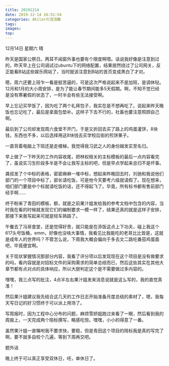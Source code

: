 ```yaml
---
title: 20191214
date: 2019-12-14 16:51:54
categories: Akilarの泡泡糖
tags:
images:
top:
---
```

12月14日 星期六 晴

昨天是国家公祭日。两耳不闻窗外事也要有个限度啊喂。话说我好像是注意到过的，昨天早上在公司调试过ubuntu下的网络配置，结果居然绕过了公司网关，反正能看B站这些娱乐网站了，当时就该注意到B站的首页变成黑白了才对。

嗯，周六还要上班乍一看是挺苦逼的，可是这次严格说起来不是加班，是调休哒。12月和1月的大小周安排，是为了能让春节期间能多5天假期。啊，不知不觉已经是没有寒暑假的状态了，一时半会有些无法接受啊。

早上忘记买早饭了，因为吃了两个礼拜包子，我实在是不想再吃了。说起来昨天晚饭也忘记吃了，最后是拿面包垫补。这样子下去不行的，社畜也要注意照顾自己啊。

最后到了公司却发现周六食堂不开门，于是又折回去买了路上的鸡蛋灌饼，8块钱，东西也不多，以后选择用这8块钱去买学校后街的煎饼果子。

一直背着电脑上下班还是走楼梯，我觉得我习武之人的身份越发实至名归。

早上做了一下昨天的工作内容收尾，把林权相关的主标模板的最后一点内容看完了，虽说实习生阶段多半是不会让我写主标的吧，但是早点学起来总归不是坏事。

龚叔发了个中标的表格，密密麻麻一堆中标，想起来昨晚回去时，刘驰和我说他们部门的一个项目中标了，部长请吃饭，可是他今天要考六级就请假了。现在想来，咱们部门要是中个标就请吃饭的话，还不得起飞了。毕竟，所有标书都有售前部门经手啊......

终于盼来了青田的模板，额，就是之前果汁姐发给我的参考文档中包含的内容，当时我在看的时候就发现它们的编制要求一模一样了，结果还真的就是这样子安排，那接下来我写起来可就是轻车熟路了。

午餐去了冯哥食堂，还是觉得好贵，就只能是在添饭这点上下功夫，碰上我这个617头号饭桶，emm，好像也没啥大事情，我看见比我能吃的老哥比比皆是，这就是成年人的世界吗？不管怎么说，下周我大概会偏向于多去文二路吃番茄鸡蛋面吧，毕竟便宜啊。

关于现状掌握情况那部分内容，我看了评分项以后发现现在这个项目是没有做要求的吗，看内容就是对招标文件的采购需求的简单总结而已，然后这些其实在其他大章节都有点对点的具体响应，所以大胆判定这个是不需要做过多内容的。

嘿嘿，我三点写的批注，4点半左右果汁姐发来消息说就是这么写的，我的直觉真准！

然后果汁姐建议我先结合这几天的工作日志开始准备月度总结的素材了，嗯，我每天写日记的好习惯终于可以派上用场了。

写周报时，因为工程中心分布的问题，麻烦雪娇姐跑过来看了一眼，然后看到我的周报上，一天完成两个陪标撰写，略感吃惊。嘿嘿，小小的得意了一番。

虽然果汁姐一直嘱咐我不要求快，要稳，但是青田这个项目的陪标我是真的写完了啊，要不就多自校个几遍，等到下周再交吧。

题外话

晚上终于可以真正享受双休日，呸，单休日了。


